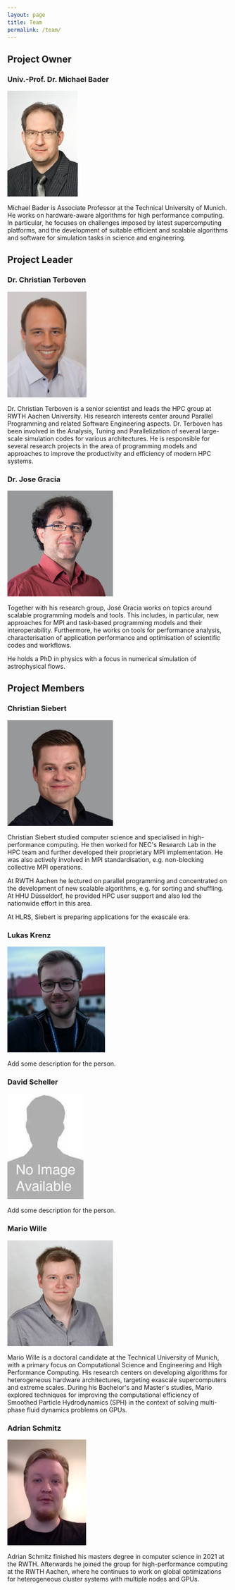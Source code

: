 ```yaml
---
layout: page
title: Team
permalink: /team/
---
```


## Project Owner
### Univ.-Prof. Dr. Michael Bader
<img src="../assets/img/Bader.jpg" height="240" />

Michael Bader is Associate Professor at the Technical University of Munich. He works on hardware-aware algorithms for high performance computing. In particular, he focuses on challenges imposed by latest supercomputing platforms, and the development of suitable efficient and scalable algorithms and software for simulation tasks in science and engineering. 

## Project Leader
### Dr. Christian Terboven
<img src="../assets/img/Terboven.jpeg" height="240" />

Dr. Christian Terboven is a senior scientist and leads the HPC group at RWTH Aachen University. His research interests center around Parallel Programming and related Software Engineering aspects. Dr. Terboven has been involved in the Analysis, Tuning and Parallelization of several large-scale simulation codes for various architectures. He is responsible for several research projects in the area of programming models and approaches to improve the productivity and efficiency of modern HPC systems.

### Dr. Jose Gracia
<img src="../assets/img/Gracia.jpg" height="240" />

Together with his research group, José Gracia works on topics around scalable programming models and tools. This includes, in particular, new approaches for MPI and task-based programming models and their interoperability. Furthermore, he works on tools for performance analysis, characterisation of application performance and optimisation of scientific codes and workflows.

He holds a PhD in physics with a focus in numerical simulation of astrophysical flows.

## Project Members
### Christian Siebert
<img src="../assets/img/Siebert.jpg" height="240" />

Christian Siebert studied computer science and specialised in high-performance computing. He then worked for NEC's Research Lab in the HPC team and further developed their proprietary MPI implementation. He was also actively involved in MPI standardisation, e.g. non-blocking collective MPI operations.

At RWTH Aachen he lectured on parallel programming and concentrated on the development of new scalable algorithms, e.g. for sorting and shuffling. At HHU Düsseldorf, he provided HPC user support and also led the nationwide effort in this area.

At HLRS, Siebert is preparing applications for the exascale era.

### Lukas Krenz
<img src="../assets/img/Krenz.jpg" height="240" />

Add some description for the person.

### David Scheller
<img src="../assets/img/Schneller.jpg" height="240" />

Add some description for the person.

### Mario Wille
<img src="../assets/img/Mario_Wille.webp" height="240" />

Mario Wille is a doctoral candidate at the Technical University of Munich, with a primary focus on Computational Science and Engineering and High Performance Computing. His research centers on developing algorithms for heterogeneous hardware architectures, targeting exascale supercomputers and extreme scales. During his Bachelor's and Master's studies, Mario explored techniques for improving the computational efficiency of Smoothed Particle Hydrodynamics (SPH) in the context of solving multi-phase fluid dynamics problems on GPUs.

### Adrian Schmitz
<img src="../assets/img/Schmitz.png" height="240" />

Adrian Schmitz finished his masters degree in computer science in 2021 at the RWTH. Afterwards he joined the group for high-performance computing at the RWTH Aachen, where he continues to work on global optimizations for heterogeneous cluster systems with multiple nodes and GPUs. 



